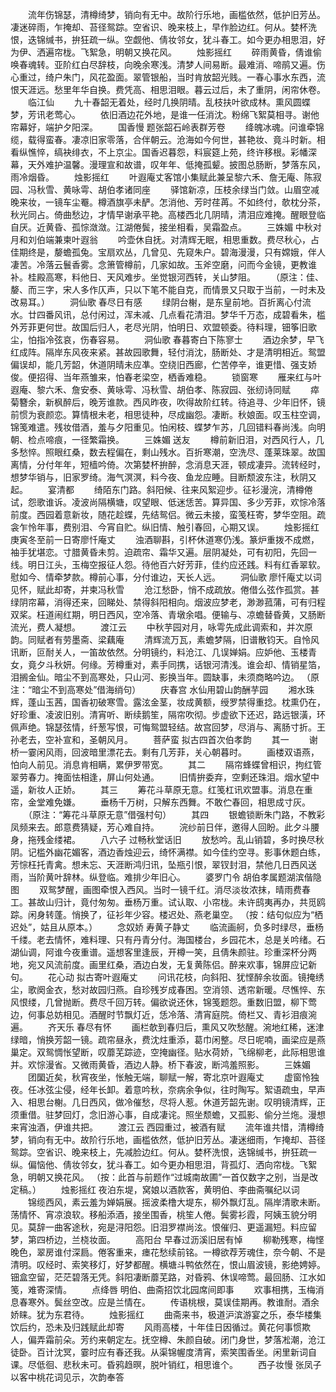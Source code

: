 <!-- { "loadSidebar": true } -->
　　流年伤锦瑟，清樽绮梦，销向有无中。故阶行乐地，画槛依然，低护旧芳丛。凄迷碎雨，乍掩却、苔径鸳踪。空省识、晚来枝上，早作脸边红。何从。婪杯洗恨，迭锦缄书，拚狂疏一纵。空觑他、倩妆邻女，犹斗春工。如今更办相思泪，好为伊、洒遍帘栊。飞絮急，明朝又换花风。
　　烛影摇红
　　碎雨黄昏，倩谁偷唤春魂转。亚阶红白尽辞枝，向晚余寒浅。清梦人间易断。最难消、啼鹃又遍。伤心重过，绮户朱门，风花盈面。翠管银船，当时肯放韶光贱。一春心事水东西，流恨天涯远。愁里年华自换。费凭高、相思泪眼。暮云过后，未了重阴，闲帘休卷。
　　临江仙
　　九十春韶无着处，经时几换阴晴。乱枝扶叶欲成林。熏风圆蝶梦，芳讯老莺心。
　　依旧酒边花外地，是谁一任消沈。粉绵飞絮莫相寻。谢他帘幕好，端护夕阳深。
　　国香慢  题张韶石岭表群芳卷
　　绛魄冰魂。问谁牵锦缆，载得蛮春。凄凉旧家零落，合伴朝云。沧海如今何世，甚艳妆、竟斗时新。相看纵憔悴，缟袂绯衣，不上京尘。国香迟暮怨，料宸筵上苑，终许移根。彩幡深幕，天外难护温馨。漫理宣和故谱，叹年年、低掩孤颦。披图总肠断，梦落东风，雨冷烟昏。
　　烛影摇红
　　叶遐庵丈客馆小集赋此兼呈黎六禾、詹无庵、陈寂园、冯秋雪、黄咏雩、胡伯孝诸同座
　　驿馆新凉，压枝余绿当门敛。山眉空减晚来妆，一镜车尘罨。樽酒旗亭未酽。怎消他、芳时荏苒。不如终付，欹枕分茶，秋光同占。倚曲愁边，才情早谢承平艳。高楼西北几阴晴，清泪应难掩。醒眼登临自厌。近黄昏、孤悰潋潋。江湖倦鬓，接坐相看，吴霜盈点。
　　三姝媚  中秋对月和刘伯端兼柬叶遐翁
　　吟壶休自抚。对清辉无眠，相思重数。费尽秋心，占佳期终是，嫠蟾孤兔。宝扇欢丛，几曾见、先窥朱户。碧海漫漫，只有嫦娥，伴人凄苦。冷落云鬟香雾。念箫管樽前，几家如故。玉斧空磨，问而今金镜，更教谁补。桂殿高寒，料他日、天风难步。坐觉银河西转，关山梦阻。
　　（原注：佳、嫠、而三字，宋人多作仄声，只以下笔不能自克，而情景又只取于当前，一时未及改易耳。）
　　洞仙歌  春尽日有感
　　绿阴台榭，是东皇前地。百折离心付流水。廿四番风讯，总付闲过，浑未减、几点看花清泪。梦华千万态，成碧看朱，槛外芳菲更何世。故国后归人，老尽光阴，怕明日、欢盟顿委。待料理，钿筝旧歌尘，怕指冷弦哀，伤春容易。
　　洞仙歌  春暮寄白下陈寥士
　　酒边余梦，早飞红成阵。隔岸东风夜来紧。甚故园歌舞，轻付消沈，肠断处、才是清明相近。鸳盟偏误却，能几芳韶，休道阴晴未应凖。空绕旧西廊，伫苦停辛，谁更惜、强支娇俊。便招得、当年燕雏来，怕春老梁空，栖香难稳。
　　锁窗寒
　　雁来红与叶遐庵、黎六禾、詹安泰、黄咏雩、冯秋雪、胡伯孝、陈寂园、张纫诗同赋
　　瘁菊簪余，新枫醉后，晚芳谁款。西风昨夜，吹得故阶红转。待追寻、少年旧怀，镜前惯为衰颜恋。算情根未老，相思徒种，尽成幽怨。凄断。秋娘面。叹玉柱空调，锦笺难遣。残妆借酒，羞与夕阳重见。怕闲枝、蝶梦乍苏，几回错料春尚浅。向明朝、检点啼痕，一径繁霜换。
　　三姝媚  送友
　　樽前新旧泪，对西风行人，几多愁悴。照眼红桑，数去程偏在，剩山残水。百折寒潮，空洗尽、蓬莱珠翠。故国离情，分付年年，短樯吟倚。次第婪杯拚醉，念消息天涯，顿成凄异。流转经时，想梦华销与，旧家罗绮。海气溟溟，料今夜、鱼龙应睡。目断颓波东注，秋阴又起。
　　宴清都
　　绮陌东门路。斜阳候、往来风絮迎步。征衫漫浣，清樽倦试，怨歌谁诉。凌波尚隔横塘，叹望眼、低迷恁苦。算异国、多少芳菲，欢悰冷落前度。西园着意新妆，随花趁蝶，先结鸳侣。微云未接，蛮笺枉寄，梦华空阻。疏衾乍怜年事，费别泪、今宵自贮。纵旧情、触引春回，心期又误。
　　烛影摇红  庚寅冬至前一日寄廖忏庵丈
　　浊酒聊斟，引杯休道寒仍浅。篆炉重拨不成燃，袖手犹堪恋。寸腊黄昏未剪。迫疏帘、霜华又遍。层阴凝处，可有初阳，先回一线。明日江头，玉梅空报征人怨。待他百六好芳菲，佳约应还践。料有红香翠软。慰如今、情牵梦款。樽前心事，分付谁边，天长人远。
　　洞仙歌  廖忏庵丈以词见怀，赋此却寄，并柬冯秋雪
　　沧江愁卧，悄不成疏放。倦借么弦作孤赏。甚绿阴帘幕，消得还来，回睇处、禁得斜阳相向。烟波应梦老，渺渺菰蒲，可有归程双桨。枉道闹红期，明日西风，空冷落、青墩余唱。便输与、凉蟾替昏黄，又肠断流光，费人凝想。
　　渡江云
　　中秋芋园对月，咏雩先成此调索和，并次原韵。同赋者有劳墨斋、梁藕庵
　　清辉流万瓦，素蟾梦隔，旧谱散钧天。自怜风讯断，叵耐关人，一笛故依然。分明镜约，料沧江、几误婵娟。应妒他、玉楼青女，竟夕斗秋妍。何缘。芳樽重对，素手同携，话银河清浅。谁会却、情销星箔，泪搁金仙。暗尘不到高寒处，只山河、影换当年。圆缺事，未须商略吟边。  （原注：“暗尘不到高寒处”借海绡句）
　　庆春宫  水仙用碧山韵酬芋园
　　湘水珠辉，蓬山玉茜，国香初破寒雪。露泫金茎，妆成黄额，绶罗禁得重捻。枕熏仍在，好珍重、凌波旧别。清宵听、断续鹅笙，隔帘吹彻。步虚欲下还迟，路远银潢，环佩声绝。锦瑟弦情，纤葱写恨，可悔鸳盟轻结。故宫回梦，尽消与、离肠寸折。王孙老去，空补宣和，圣朝风月。
　　菩萨蛮  拟古四首次伯孝韵
　　其一
　　谢桥一霎闲风雨，回波暗里漂花去。剩有几芳菲，关心朝暮时。
　　画楼双语燕，怕向人前见。消息肯相瞒，累伊罗带宽。
　　其二
　　隔帘蜂蝶曾相识，拘红管翠劳春力。掩面怯相逢，屏山何处通。
　　旧情拚委弃，空剩还珠泪。烟水望中遥，新妆人正娇。
　　其三
　　筹花斗草原无意。红笺杠讯欢盟事。消息在重帘，金堂难免嫌。
　　垂杨千万树，只解东西舞。不敢伫春回，相思成寸灰。
　　（原注：“筹花斗草原无意”借强村句）
　　其四
　　银蟾锁断朱门路，不教彩凤频来去。郎意费猜疑，芳心难自持。
　　浣纱前日伴，邀得人回盼。此夕斗腰身，拖残金缕裙。
　　八六子  过畅秋堂话旧
　　放愁吟。乱山销碧，多时换尽秋阴。记槛外幽花媚客，酒边香烛迎云，绮怀满襟。如今佳约空寻。影事休题白练，芳悰枉托青禽。想未忘、天涯断鸿归讯，坠瓶引恨，翠钗封泪，禁他几日西风送雨，当阶黄叶辞林。纵登临。难排少年旧心。
　　婆罗门令  胡伯孝属题湖滨偕隐图
　　双鸳梦醒，画图牵恨入西风。当时一镜千红。消尽淡妆浓抹，晴雨费春工。甚故山归计，竟付匆匆。垂杨万重。试认取、小帘栊。未许鸱夷再办，共觅鸥踪。闲身转蓬。悄换了，征衫年少容。楼迟处、燕老巢空。  （按：结句似应为“栖迟处”，姑且从原本。）
　　念奴娇  寿黄子静丈
　　临流画舸，负多时绿尽，垂杨千缕。老去情怀，难料理、只有丹青分付。海国楼台，乡园花木，总是关吟绪。石湖仙调，阿谁今夜重谱。遥想客里逢辰，开樽一笑，且倩朱颜驻。珍重深杯分两地，宛又风流前度。画里红桑，酒边白发，无复黄陈侣。醉来欢事，锦屏应记新句。
　　花心动  拟古寄叶遐庵丈
　　问讯花枝，向斜阳、犹悭醉余妆面。镜掩绣尘，歌阕金衣，愁对故园归燕。自珍残岁成春困。空消领、透帘新暖。尽憔悴、东风恨缕，几曾抛断。费尽千回万转。偏欲说还休，锦笺题怨。重数旧盟，柳下莺边，何事总妨相见。酒醒时节飘灯近，恁冷落、清宵庭院。倚栏又、青衫泪痕涴遍。
　　齐天乐  春尽有怀
　　画栏欹到春归后，熏风又吹愁醒。涴地红稀，迷津绿暗，悄换芳韶一镜。疏帘昼永，费沈炷重添，葛巾闲整。尽日呢喃，画梁应是燕巢定。双鸳惆怅望断，叹蘼芜踪迹，空掩幽径。贴水荷娇，飞绵柳老，此际相思谁并。欢悰漫省。又微雨黄昏，酒边人静。桥下春波，断鸿羞照影。
　　三姝媚
　　团圞近矣，秋宵夜坐，怅触无端，聊赋一解，寄北京叶遐庵丈
　　虚窗怜独夜。任冰弦尘侵，经年长卸。着意吟秋，奈病余争似，往时陶写。絮语疏虫，早声入、相思台榭。几日西风，做冷催愁，尽将人惹。休道芳韶先谢。叹明镜清辉，正须重借。驻梦回灯，念旧游心事，自成凄诧。照坐颓蟾，又孤影、偷分兰炧。漫想来宵浊酒，伊谁共把。
　　渡江云  西园重过，被酒有赋
　　流年谁共惜，清樽绮梦，销向有无中。故阶行乐地，画槛依然，低护旧芳丛。凄迷细雨，乍掩却、苔径鸳踪。空省识、晚来枝上，先减脸边红。何从。婪杯洗恨，迭锦缄书，拚狂疏一纵。偏恼他、倩妆邻女，犹斗春工。如今更办相思泪，背孤灯、洒向帘栊。飞絮急，明朝又换花风。  （按：此首与前题作“过城南故圃”一首仅数字之别，当是改定稿。）
　　烛影摇红  夜泊东堤，窝娘以酒款客，黄明伯、李曲斋嘱纪以词
　　锦缆西风，素云羞为婵娟展。摇波柔橹大堤东，柳外飘灯乱。隔岸清歌未断。荡情怀、宵凉浪软。移船添酒，接坐围香，桃笙人倦。鬓雾衫霞，阿姨玉貌分明见。莫辞一曲客途秋，宛是浔阳怨。旧泪罗襟尚泫。恨催归、更遥漏短。料应留梦，第四桥边，兰桡妆面。
　　高阳台  早春过沥溪旧居有悼
　　柳勒残寒，梅悭晚色，翠房谁付深扃。倦客重来，瘗花愁续前铭。一樽欲荐芳魂住，奈今朝、不是清明。叹经时、索笑移灯，好梦都醒。横塘斗鸭依然在，恨山眉波镜，影绝娉婷。钿盒空留，茫茫碧落无凭。斜阳凄断蘼芜路，对昏鸦、休误啼莺。最回肠、江水如笺，难寄深情。
　　点绛唇  明伯、曲斋招饮北园席间即事
　　欢事相携，玉梅消息春寒外。鬓丝空改。应是兰情在。
　　传语桃根，莫误佳期再。教谁耐。酒余娇睐。犹为东君待。
　　烛影摇红
　　曲斋来书，极道沪滨游宴之乐，泰华楼集饮后约，恐未及归践赋此却寄
　　风雨高楼，十年佳日因循过。黄花何事惯欺人，偏弄霜前朵。芳约来朝定左。抚空樽、朱颜自破。闭门身世，梦落凇潮，沧江徒卧。百计沈冥，霎时应有春还我。从渠锦幄度清宵，索笑围香坐。闲里新词自课。尽低徊、悲秋未可。昏鸦趋暝，脱叶销红，相思谁个。
　　西子妆慢  张凤子以客中桃花词见示，次韵奉答
